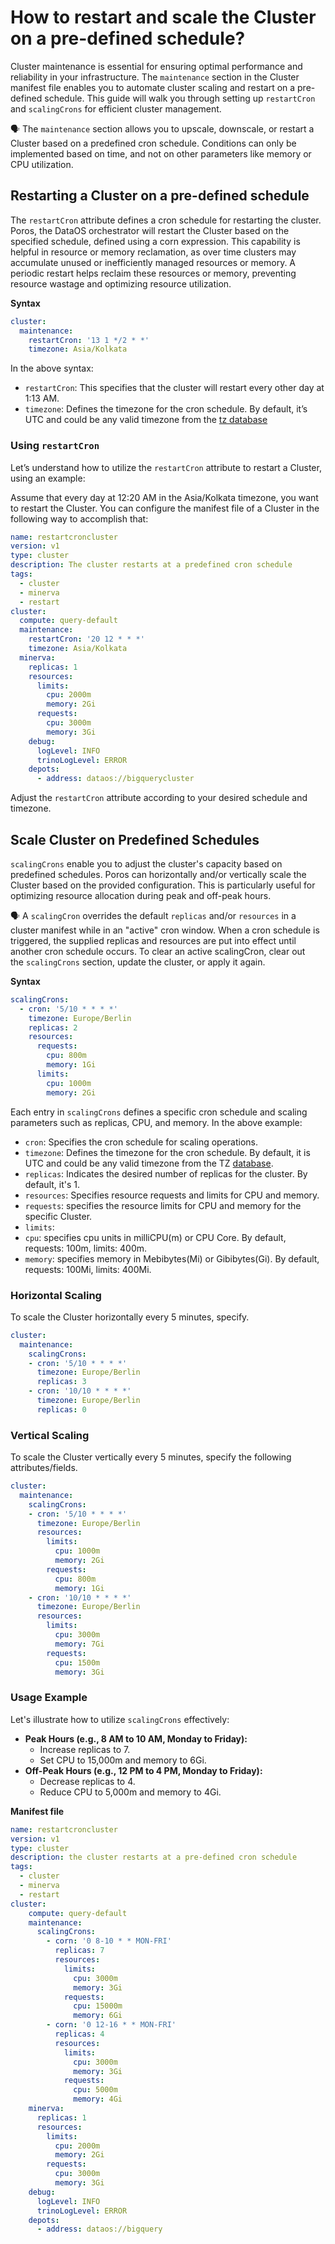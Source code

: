 # How to restart and scale the Cluster on a pre-defined schedule?

Cluster maintenance is essential for ensuring optimal performance and reliability in your infrastructure. The `maintenance` section in the Cluster manifest file enables you to automate cluster scaling and restart on a pre-defined schedule. This guide will walk you through setting up `restartCron` and `scalingCrons` for efficient cluster management.

<aside class="callout">
🗣 The <code>maintenance</code> section allows you to upscale, downscale, or restart a Cluster based on a predefined cron schedule. Conditions can only be implemented based on time, and not on other parameters like memory or CPU utilization.

</aside>

## Restarting a Cluster on a pre-defined schedule

The `restartCron` attribute defines a cron schedule for restarting the cluster. Poros, the DataOS orchestrator will restart the Cluster based on the specified schedule, defined using a corn expression. This capability is helpful in resource or memory reclamation, as over time clusters may accumulate unused or inefficiently managed resources or memory. A periodic restart helps reclaim these resources or memory, preventing resource wastage and optimizing resource utilization. 

**Syntax**

```yaml
cluster:
  maintenance:
    restartCron: '13 1 */2 * *'
    timezone: Asia/Kolkata
```

In the above syntax:

- `restartCron`: This specifies that the cluster will restart every other day at 1:13 AM.
- `timezone`: Defines the timezone for the cron schedule. By default, it’s UTC and could be any valid timezone from the [tz database](https://en.wikipedia.org/wiki/List_of_tz_database_time_zones)

### **Using `restartCron`**

Let’s understand how to utilize the `restartCron` attribute to restart a Cluster, using an example:

Assume that every day at 12:20 AM in the Asia/Kolkata timezone, you want to restart the Cluster. You can configure the manifest file of a Cluster in the following way to accomplish that:

```yaml
name: restartcroncluster
version: v1
type: cluster
description: The cluster restarts at a predefined cron schedule
tags:
  - cluster
  - minerva
  - restart
cluster:
  compute: query-default
  maintenance:
    restartCron: '20 12 * * *'
    timezone: Asia/Kolkata
  minerva:
    replicas: 1
    resources:
      limits:
        cpu: 2000m
        memory: 2Gi
      requests:
        cpu: 3000m
        memory: 3Gi
    debug:
      logLevel: INFO
      trinoLogLevel: ERROR
    depots:
      - address: dataos://bigquerycluster
```

Adjust the `restartCron` attribute according to your desired schedule and timezone.

## Scale Cluster on Predefined Schedules

`scalingCrons` enable you to adjust the cluster's capacity based on predefined schedules. Poros can horizontally and/or vertically scale the Cluster based on the provided configuration. This is particularly useful for optimizing resource allocation during peak and off-peak hours.

<aside class="callout">
🗣 A <code>scalingCron</code> overrides the default <code>replicas</code> and/or <code>resources</code> in a cluster manifest while in an "active" cron window. When a cron schedule is triggered, the supplied replicas and resources are put into effect until another cron schedule occurs. To clear an active scalingCron, clear out the <code>scalingCrons</code> section, update the cluster, or apply it again.

</aside>

**Syntax**

```yaml
scalingCrons:
  - cron: '5/10 * * * *' 
    timezone: Europe/Berlin
    replicas: 2
    resources:
      requests:
        cpu: 800m
        memory: 1Gi
      limits:
        cpu: 1000m
        memory: 2Gi
```

Each entry in `scalingCrons` defines a specific cron schedule and scaling parameters such as replicas, CPU, and memory. In the above example:

- `cron`: Specifies the cron schedule for scaling operations.
- `timezone`: Defines the timezone for the cron schedule. By default, it is UTC and could be any valid timezone from the TZ [database](https://en.wikipedia.org/wiki/List_of_tz_database_time_zones).
- `replicas`: Indicates the desired number of replicas for the cluster. By default, it's 1.
- `resources`: Specifies resource requests and limits for CPU and memory.
- `requests`: specifies the resource limits for CPU and memory for the specific Cluster.
- `limits`:
- `cpu`: specifies cpu units in milliCPU(m) or CPU Core. By default, requests: 100m, limits: 400m.
- `memory`: specifies memory in Mebibytes(Mi) or Gibibytes(Gi). By default, requests: 100Mi, limits: 400Mi.

### **Horizontal Scaling**

To scale the Cluster horizontally every 5 minutes, specify.

```yaml
cluster:
  maintenance:
    scalingCrons:
    - cron: '5/10 * * * *'
      timezone: Europe/Berlin
      replicas: 3
    - cron: '10/10 * * * *'
      timezone: Europe/Berlin
      replicas: 0
```

### **Vertical Scaling**

To scale the Cluster vertically every 5 minutes, specify the following attributes/fields.

```yaml
cluster:
  maintenance:
    scalingCrons:
    - cron: '5/10 * * * *'
      timezone: Europe/Berlin
      resources:
        limits:
          cpu: 1000m
          memory: 2Gi
        requests:
          cpu: 800m
          memory: 1Gi
    - cron: '10/10 * * * *'
      timezone: Europe/Berlin
      resources:
        limits:
          cpu: 3000m
          memory: 7Gi
        requests:
          cpu: 1500m
          memory: 3Gi
```

### **Usage Example**

Let's illustrate how to utilize `scalingCrons` effectively:

- **Peak Hours (e.g., 8 AM to 10 AM, Monday to Friday):**
    - Increase replicas to 7.
    - Set CPU to 15,000m and memory to 6Gi.
- **Off-Peak Hours (e.g., 12 PM to 4 PM, Monday to Friday):**
    - Decrease replicas to 4.
    - Reduce CPU to 5,000m and memory to 4Gi.

**Manifest file**

```yaml
name: restartcroncluster
version: v1
type: cluster
description: the cluster restarts at a pre-defined cron schedule
tags:
  - cluster
  - minerva
  - restart
cluster:
	compute: query-default
	maintenance: 
      scalingCrons:
        - corn: '0 8-10 * * MON-FRI'
          replicas: 7
          resources:
            limits:
              cpu: 3000m
              memory: 3Gi
            requests:
              cpu: 15000m
              memory: 6Gi
        - corn: '0 12-16 * * MON-FRI'
          replicas: 4
          resources:
            limits:
              cpu: 3000m
              memory: 3Gi
            requests:
              cpu: 5000m
              memory: 4Gi
	minerva:
      replicas: 1
      resources:
        limits:
          cpu: 2000m
          memory: 2Gi
        requests: 
          cpu: 3000m
          memory: 3Gi
    debug: 
      logLevel: INFO
      trinoLogLevel: ERROR
    depots:
      - address: dataos://bigquery
```